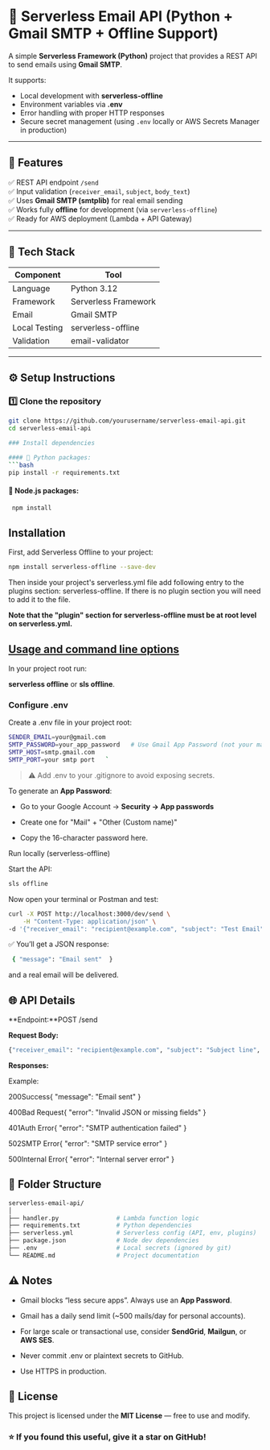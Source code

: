 # 📧 Serverless Email API (Python + Gmail SMTP + Offline Support)

A simple **Serverless Framework (Python)** project that provides a REST API to send emails using **Gmail SMTP**.

It supports:
- Local development with **serverless-offline**
- Environment variables via **.env**
- Error handling with proper HTTP responses
- Secure secret management (using `.env` locally or AWS Secrets Manager in production)

---

## 🚀 Features

✅ REST API endpoint `/send`  
✅ Input validation (`receiver_email`, `subject`, `body_text`)  
✅ Uses **Gmail SMTP (smtplib)** for real email sending  
✅ Works fully **offline** for development (via `serverless-offline`)  
✅ Ready for AWS deployment (Lambda + API Gateway)

---

## 🧩 Tech Stack

| Component | Tool |
|------------|------|
| Language | Python 3.12 |
| Framework | Serverless Framework |
| Email | Gmail SMTP |
| Local Testing | serverless-offline |
| Validation | email-validator |

---

## ⚙️ Setup Instructions

### 1️⃣ Clone the repository

```bash
git clone https://github.com/yourusername/serverless-email-api.git
cd serverless-email-api

### Install dependencies

#### 🐍 Python packages:
```bash
pip install -r requirements.txt 
```
#### 🧱 Node.js packages:
```bash
 npm install
```
Installation
------------

First, add Serverless Offline to your project:
```bash
npm install serverless-offline --save-dev   
```
Then inside your project's serverless.yml file add following entry to the plugins section: serverless-offline. If there is no plugin section you will need to add it to the file.

**Note that the "plugin" section for serverless-offline must be at root level on serverless.yml.**

[Usage and command line options](https://www.serverless.com/plugins/serverless-offline#usage-and-command-line-options)
----------------------------------------------------------------------------------------------------------------------

In your project root run:

**serverless offline** or **sls offline**.

### Configure .env

Create a .env file in your project root:
```bash
SENDER_EMAIL=your@gmail.com
SMTP_PASSWORD=your_app_password   # Use Gmail App Password (not your main password)
SMTP_HOST=smtp.gmail.com
SMTP_PORT=your smtp port   `
```
> ⚠️ Add .env to your .gitignore to avoid exposing secrets.

To generate an **App Password**:

*   Go to your Google Account → **Security → App passwords**
    
*   Create one for "Mail" + "Other (Custom name)"
    
*   Copy the 16-character password here.
    

Run locally (serverless-offline)

Start the API:
```bash
sls offline
```
Now open your terminal or Postman and test:
```bash
curl -X POST http://localhost:3000/dev/send \
    -H "Content-Type: application/json" \
-d '{"receiver_email": "recipient@example.com", "subject": "Test Email", "body_text": "Hello from Serverless Offline!"    }'   
```
✅ You’ll get a JSON response:
```bash
 { "message": "Email sent"  }   
```
and a real email will be delivered.

🌐 API Details
--------------

**Endpoint:**POST /send

**Request Body:**
```bash
{"receiver_email": "recipient@example.com", "subject": "Subject line", "body_text": "Email message body"  }  
```
**Responses:**

Example:

200Success{ "message": "Email sent" }

400Bad Request{ "error": "Invalid JSON or missing fields" }

401Auth Error{ "error": "SMTP authentication failed" }

502SMTP Error{ "error": "SMTP service error" }

500Internal Error{ "error": "Internal server error" }

🧠 Folder Structure
-------------------
```bash
serverless-email-api/
│
├── handler.py                # Lambda function logic
├── requirements.txt          # Python dependencies
├── serverless.yml            # Serverless config (API, env, plugins)
├── package.json              # Node dev dependencies
├── .env                      # Local secrets (ignored by git)
└── README.md                 # Project documentation
```

⚠️ Notes
--------

*   Gmail blocks “less secure apps”. Always use an **App Password**.
    
*   Gmail has a daily send limit (~500 mails/day for personal accounts).
    
*   For large scale or transactional use, consider **SendGrid**, **Mailgun**, or **AWS SES**.
    
*   Never commit .env or plaintext secrets to GitHub.
    
*   Use HTTPS in production.
    

🪪 License
----------

This project is licensed under the **MIT License** — free to use and modify.

### ⭐ If you found this useful, give it a star on GitHub!
